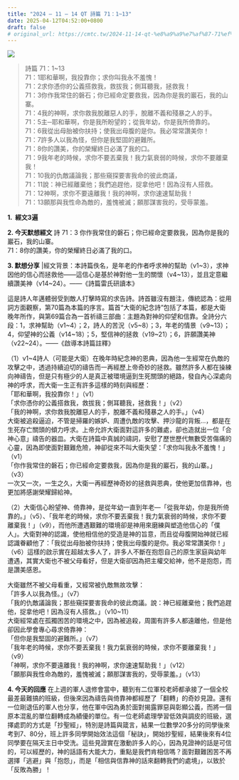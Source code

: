 ```yaml
---
title: "2024 – 11 – 14 QT 詩篇 71：1~13"
date: 2025-04-12T04:52:00+0800
draft: false
# original_url: https://cmtc.tw/2024-11-14-qt-%e8%a9%a9%e7%af%87-71%ef%bc%9a113
---
```


![](/images/qt.jpg)
> 詩篇 71：1\~13  
> 71：1耶和華啊，我投靠你；求你叫我永不羞愧！  
> 71：2求你憑你的公義搭救我，救拔我；側耳聽我，拯救我！  
> 71：3你作我常住的磐石；你已經命定要救我，因為你是我的巖石，我的山寨。  
> 71：4我的神啊，求你救我脫離惡人的手，脫離不義和殘暴之人的手。  
> 71：5主─耶和華啊，你是我所盼望的；從我年幼，你是我所倚靠的。  
> 71：6我從出母胎被你扶持；使我出母腹的是你。我必常常讚美你！  
> 71：7許多人以我為怪，但你是我堅固的避難所。  
> 71：8你的讚美，你的榮耀終日必滿了我的口。  
> 71：9我年老的時候，求你不要丟棄我！我力氣衰弱的時候，求你不要離棄我！  
> 71：10我的仇敵議論我；那些窺探要害我命的彼此商議，  
> 71：11說：神已經離棄他；我們追趕他，捉拿他吧！因為沒有人搭救。  
> 71：12神啊，求你不要遠離我！我的神啊，求你速速幫助我！  
> 71：13願那與我性命為敵的，羞愧被滅；願那謀害我的，受辱蒙羞。

**1.  經文3遍**

**2. 今天默想經文**
詩 71：3 你作我常住的磐石；你已經命定要救我，因為你是我的巖石，我的山寨。  
71：8你的讚美，你的榮耀終日必滿了我的口。

**3. 默想分享**
|經文背景：本詩篇佚名，是年老的作者呼求神的幫助（v1\~3），求神因他的信心而拯救他——這信心是基於神對他一生的關懷（v4\~13），並且定意繼續讚美神（v14\~24）。――《詩篇雷氏研讀本》

這是詩人年邁體弱受到敵人打擊時寫的求告詩。詩首雖沒有題注，傳統認為：從用詞方面觀察，第70篇為本篇的序言。篇首“大衛的紀念詩”包括了本篇，都是大衛晚年所作，與第69篇合為一首祈禱三部曲：主題為對神的仰望和信靠。全詩分六段：1，求神幫助（v1\~4）；2，詩人的苦況（v5\~8）；3，年老的情景（v9\~13）；4，仰望神的公義（v14\~18）；5，堅信神的拯救（v19\~21）；6，許願讚美神（v22\~24）。――《啟導本詩篇註釋》

（1）v1\~4詩人（可能是大衛）在晚年時紀念神的恩典，因為他一生經常在仇敵的攻擊之中，透過持續迫切的禱告而一再經歷上帝奇妙的拯救。雖然許多人都在操練向神禱告，但是只有極少的人是真正被環境逼到生死關頭的絕路，發自內心深處向神的呼求，而大衛一生正有許多這樣的時刻與經歷：  
「耶和華啊，我投靠你！」（v1）  
「求你憑你的公義搭救我，救拔我；側耳聽我，拯救我！」（v2）  
「我的神啊，求你救我脫離惡人的手，脫離不義和殘暴之人的手。」（v4）  
大衛被追殺逼迫，不管是掃羅的嫉妒、周遭仇敵的攻擊、押沙龍的背叛…，都是在生死存亡關頭的傾力呼求。上帝允許大衛面對這許多的難處，卻也造就出一位「合神心意」禱告的器皿。大衛在詩篇中真誠的禱詞，安慰了歷世歷代無數受苦傷痛的心靈，因為即使面對艱難危險，神卻從來不叫大衛失望：「求你叫我永不羞愧！」（v1）  
「你作我常住的磐石；你已經命定要救我，因為你是我的巖石，我的山寨。」（v3）  
一次又一次，一生之久，大衛一再經歷神奇妙的拯救與恩典，使他更加信靠神，也更加將感謝榮耀歸給神。

（2）大衛信心盼望神、倚靠神，是從年幼一直到年老—「從我年幼，你是我所倚靠的。」（v5）、「我年老的時候，求你不要丟棄我！我力氣衰弱的時候，求你不要離棄我！」（v9），而他所遭遇艱難的環境卻是神用來磨練與塑造他信心的「僕人」。大衛對神的認識，使他相信他的受造是神的旨意，而且從母腹開始神就已經認識眷顧他了：「我從出母胎被你扶持；使我出母腹的是你。我必常常讚美你！」（v6）這樣的啟示實在超越太多人了，許多人不斷在抱怨自己的原生家庭與幼年遭遇，其實大衛也不被父母看好，但是大衛卻因為把主權交給神，他不是抱怨，而是讚美感恩。

大衛雖然不被父母看重，又經常被仇敵無故攻擊：  
「許多人以我為怪。」（v7）  
「我的仇敵議論我；那些窺探要害我命的彼此商議。說：神已經離棄他；我們追趕他，捉拿他吧！因為沒有人搭救。」（v10\~11）  
大衛經常處在孤獨困苦的環境之中，因為被追殺，周圍有許多人都遠離他，但是他卻因此學會專心尋求倚靠神：  
「但你是我堅固的避難所。」（v7）  
「我年老的時候，求你不要丟棄我！我力氣衰弱的時候，求你不要離棄我！」（v9）  
「神啊，求你不要遠離我！我的神啊，求你速速幫助我！」（v12）  
「願那與我性命為敵的，羞愧被滅；願那謀害我的，受辱蒙羞。」（v13）

**4. 今天的回應**
在上週的軍人退修會當中，聽到有二位軍校老師都承接了一個全校最差最難搞的班級，但後來因為禱告與倚靠神都經歷了「翻轉」的奇妙見證。還有一位剛退伍的軍人也分享，他在軍中因為勇於面對揭露罪惡與彰顯公義，而將一個原本混亂的單位翻轉成為績優的單位。有一位老師處理學習低效與調皮的班級，選擇處罰的方式是「抄聖經」，特別是詩篇與箴言，結果一位數學20多分的同學後來考到7、80分，班上許多同學開始效法這個「秘訣」，開始抄聖經，結果後來有4位同學要在隔天主日中受洗。這些見證實在激動許多人的心，因為見證神的話是可信的，可以經歷的，神的話語有大能大力，重點是我們肯相信嗎？面對艱難困苦不再選擇「逃避」與「抱怨」，而是「相信與信靠神的話來翻轉我們的處境」，以致於「反敗為勝」！

